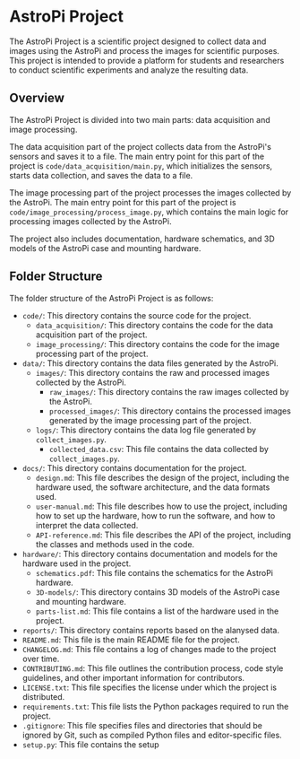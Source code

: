 # AstroPi Project

The AstroPi Project is a scientific project designed to collect data and images using the AstroPi and process the images for scientific purposes. This project is intended to provide a platform for students and researchers to conduct scientific experiments and analyze the resulting data.

## Overview

The AstroPi Project is divided into two main parts: data acquisition and image processing.

The data acquisition part of the project collects data from the AstroPi's sensors and saves it to a file. The main entry point for this part of the project is `code/data_acquisition/main.py`, which initializes the sensors, starts data collection, and saves the data to a file.

The image processing part of the project processes the images collected by the AstroPi. The main entry point for this part of the project is `code/image_processing/process_image.py`, which contains the main logic for processing images collected by the AstroPi.

The project also includes documentation, hardware schematics, and 3D models of the AstroPi case and mounting hardware.

## Folder Structure

The folder structure of the AstroPi Project is as follows:

- `code/`: This directory contains the source code for the project.
  - `data_acquisition/`: This directory contains the code for the data acquisition part of the project.
  - `image_processing/`: This directory contains the code for the image processing part of the project.
- `data/`: This directory contains the data files generated by the AstroPi.
  - `images/`: This directory contains the raw and processed images collected by the AstroPi.
    - `raw_images/`: This directory contains the raw images collected by the AstroPi.
    - `processed_images/`: This directory contains the processed images generated by the image processing part of the project.
  - `logs/`: This directory contains the data log file generated by `collect_images.py`.
    - `collected_data.csv`: This file contains the data collected by `collect_images.py`.
- `docs/`: This directory contains documentation for the project.
  - `design.md`: This file describes the design of the project, including the hardware used, the software architecture, and the data formats used.
  - `user-manual.md`: This file describes how to use the project, including how to set up the hardware, how to run the software, and how to interpret the data collected.
  - `API-reference.md`: This file describes the API of the project, including the classes and methods used in the code.
- `hardware/`: This directory contains documentation and models for the hardware used in the project.
  - `schematics.pdf`: This file contains the schematics for the AstroPi hardware.
  - `3D-models/`: This directory contains 3D models of the AstroPi case and mounting hardware.
  - `parts-list.md`: This file contains a list of the hardware used in the project.
- `reports/`: This directory contains reports based on the alanysed data.
- `README.md`: This file is the main README file for the project.
- `CHANGELOG.md`: This file contains a log of changes made to the project over time.
- `CONTRIBUTING.md`: This file outlines the contribution process, code style guidelines, and other important information for contributors.
- `LICENSE.txt`: This file specifies the license under which the project is distributed.
- `requirements.txt`: This file lists the Python packages required to run the project.
- `.gitignore`: This file specifies files and directories that should be ignored by Git, such as compiled Python files and editor-specific files.
- `setup.py`: This file contains the setup

